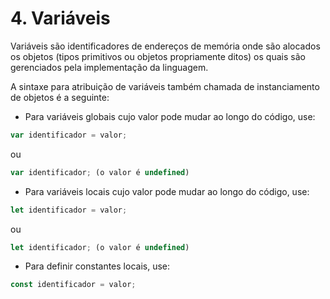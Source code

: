 # 4. Variáveis

Variáveis são identificadores de endereços de memória onde são alocados os objetos (tipos primitivos ou objetos propriamente ditos) os quais são gerenciados pela implementação da linguagem.

A sintaxe para atribuição de variáveis também chamada de instanciamento de objetos é a seguinte:

- Para variáveis globais cujo valor pode mudar ao longo do código, use:

```javascript
var identificador = valor;
```

ou

```javascript
var identificador; (o valor é undefined)
```

- Para variáveis locais cujo valor pode mudar ao longo do código, use:

```javascript
let identificador = valor;
```

ou

```javascript
let identificador; (o valor é undefined)
```

- Para definir constantes locais, use:

```javascript
const identificador = valor;
```
